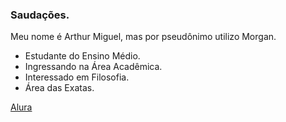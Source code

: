 ### Saudações.
Meu nome é Arthur Miguel, mas por pseudônimo utilizo Morgan.

- Estudante do Ensino Médio.
- Ingressando na Área Acadêmica.
- Interessado em Filosofia.
- Área das Exatas.

[Alura](https://www.alura.com.br)

